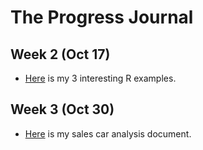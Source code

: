 
# The Progress Journal

## Week 2 (Oct 17)

+ [Here](files/mkaracabey.html) is my 3 interesting R examples.

## Week 3 (Oct 30)
+ [Here](oto_sales_analysis/Oto_Sales_Analysis.html) is my sales car analysis document.
